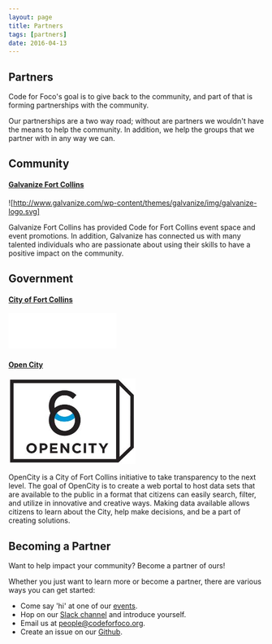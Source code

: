 ```yaml
---
layout: page
title: Partners
tags: [partners]
date: 2016-04-13
---
```


## Partners

Code for Foco's goal is to give back to the community, and part of that is forming partnerships with the community.

Our partnerships are a two way road; without are partners we wouldn't have the means to help the community. In addition, we help the groups that we partner with in any way we can.

## Community

#### [Galvanize Fort Collins](http://www.galvanize.com/campuses/fort-collins/)

![http://www.galvanize.com/wp-content/themes/galvanize/img/galvanize-logo.svg]

Galvanize Fort Collins has provided Code for Fort Collins event space and event promotions. In addition, Galvanize has connected us with many talented individuals who are passionate about using their skills to have a positive impact on the community.


## Government

#### [City of Fort Collins](http://www.fcgov.com/)

![FC Gov Logo](/assets/img/fortcollins.png)

#### [Open City](http://www.fcgov.com/opencity/)

![Open City logo](/assets/img/opencity.jpg)

OpenCity is a City of Fort Collins initiative to take transparency to the next level. The goal of OpenCity is to create a web portal to host data sets that are available to the public in a format that citizens can easily search, filter, and utilize in innovative and creative ways. Making data available allows citizens to learn about the City, help make decisions, and be a part of creating solutions.


## Becoming a Partner

Want to help impact your community? Become a partner of ours!

Whether you just want to learn more or become a partner, there are various ways you can get started:

- Come say 'hi' at one of our [events](#events).
- Hop on our [Slack channel](https://codeforfoco.slack.com) and introduce yourself.
- Email us at [people@codeforfoco.org](mailto:people@codeforfoco.org).
- Create an issue on our [Github](https://github.com/codeforfoco).
